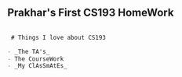 ## Prakhar's First CS193 HomeWork


```markdown

 # Things I love about CS193

- _The TA's_
- The CourseWork
- _My ClAsSmAtEs_



